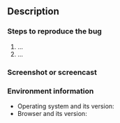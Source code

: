<!--
Before you create a new issue, please make sure that you are reporting a real bug related to RetroAssembly, not a bug regarding emulators (which should be reported to upstream repositories)
For feature requests or suggestions, please create a discussion instead. Visit https://github.com/arianrhodsandlot/retro-assembly/discussions/new?category=ideas to create a discussion.
-->

## Description
<!-- Describe the bug here, What is expected, and What is the actual behaviour -->

### Steps to reproduce the bug
<!-- Describe the bug here, What is expected, and What is the actual behaviour -->
1. ...
2. ...

### Screenshot or screencast
<!-- If there are any output in the console of your browser, please include it in the screenshot. -->

### Environment information
- Operating system and its version:
- Browser and its version:
